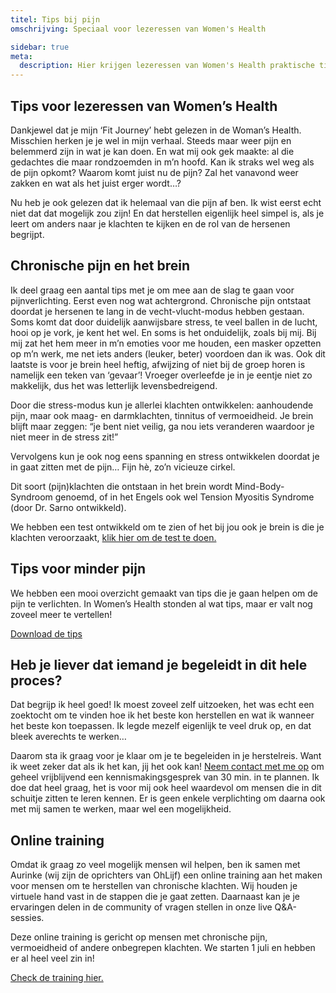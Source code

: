 ```yaml
---
titel: Tips bij pijn
omschrijving: Speciaal voor lezeressen van Women's Health

sidebar: true
meta:
  description: Hier krijgen lezeressen van Women's Health praktische tips
---
```


<script>
  import Image from '$lib/components/Image.svelte'
  import TrainingForm from '$lib/components/TrainingForm.svelte'
</script>

## Tips voor lezeressen van Women’s Health
Dankjewel dat je mijn ‘Fit Journey’ hebt gelezen in de Woman’s Health. Misschien herken je je wel in mijn verhaal. Steeds maar weer pijn en belemmerd zijn in wat je kan doen. En wat mij ook gek maakte: al die gedachtes die maar rondzoemden in m’n hoofd. Kan ik straks wel weg als de pijn opkomt? Waarom komt juist nu de pijn? Zal het vanavond weer zakken en wat als het juist erger wordt…?

Nu heb je ook gelezen dat ik helemaal van die pijn af ben. Ik wist eerst echt niet dat dat mogelijk zou zijn! En dat herstellen eigenlijk heel simpel is, als je leert om anders naar je klachten te kijken en de rol van de hersenen begrijpt.

## Chronische pijn en het brein
Ik deel graag een aantal tips met je om mee aan de slag te gaan voor pijnverlichting. Eerst even nog wat achtergrond. Chronische pijn ontstaat doordat je hersenen te lang in de vecht-vlucht-modus hebben gestaan. Soms komt dat door duidelijk aanwijsbare stress, te veel ballen in de lucht, hooi op je vork, je kent het wel. En soms is het onduidelijk, zoals bij mij. Bij mij zat het hem meer in m’n emoties voor me houden, een masker opzetten op m’n werk, me net iets anders (leuker, beter) voordoen dan ik was. 
Ook dit laatste is voor je brein heel heftig, afwijzing of niet bij de groep horen is namelijk een teken van ‘gevaar’! Vroeger overleefde je in je eentje niet zo makkelijk, dus het was letterlijk levensbedreigend.

Door die stress-modus kun je allerlei klachten ontwikkelen: aanhoudende pijn, maar ook maag- en darmklachten, tinnitus of vermoeidheid.
Je brein blijft maar zeggen: “je bent niet veilig, ga nou iets veranderen waardoor je niet meer in de stress zit!”

Vervolgens kun je ook nog eens spanning en stress ontwikkelen doordat je in gaat zitten met de pijn… Fijn hè, zo’n vicieuze cirkel.

Dit soort (pijn)klachten die ontstaan in het brein wordt Mind-Body-Syndroom genoemd, of in het Engels ook wel Tension Myositis Syndrome (door Dr. Sarno ontwikkeld).

We hebben een test ontwikkeld om te zien of het bij jou ook je brein is die je klachten veroorzaakt, [klik hier om de test te doen.](/test)

## Tips voor minder pijn
We hebben een mooi overzicht gemaakt van tips die je gaan helpen om de pijn te verlichten. In Women’s Health stonden al wat tips, maar er valt nog zoveel meer te vertellen! 

<a href='/tips/download' target='_blank' class='cta' style='justify-self: center; margin-block: 2rem;'>
  Download de tips
</a>

## Heb je liever dat iemand je begeleidt in dit hele proces?
Dat begrijp ik heel goed! Ik moest zoveel zelf uitzoeken, het was echt een zoektocht om te vinden hoe ik het beste kon herstellen en wat ik wanneer het beste kon toepassen. Ik legde mezelf eigenlijk te veel druk op, en dat bleek averechts te werken…

Daarom sta ik graag voor je klaar om je te begeleiden in je herstelreis. Want ik weet zeker dat als ik het kan, jij het ook kan! [Neem contact met me op](/contact) om geheel vrijblijvend een kennismakingsgesprek van 30 min. in te plannen. Ik doe dat heel graag, het is voor mij ook heel waardevol om mensen die in dit schuitje zitten te leren kennen. Er is geen enkele verplichting om daarna ook met mij samen te werken, maar wel een mogelijkheid.

## Online training
Omdat ik graag zo veel mogelijk mensen wil helpen, ben ik samen met Aurinke (wij zijn de oprichters van OhLijf) een online training aan het maken voor mensen om te herstellen van chronische klachten. Wij houden je virtuele hand vast in de stappen die je gaat zetten. Daarnaast kan je je ervaringen delen in de community of vragen stellen in onze live Q&A-sessies.

Deze online training is gericht op mensen met chronische pijn, vermoeidheid of andere onbegrepen klachten. We starten 1 juli en hebben er al heel veel zin in!

[Check de training hier.](/training)
